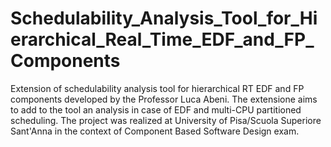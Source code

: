 # Schedulability_Analysis_Tool_for_Hierarchical_Real_Time_EDF_and_FP_Components
Extension of schedulability analysis tool for hierarchical RT EDF and FP components developed by the Professor Luca Abeni. The extensione aims to add to the tool an analysis in case of EDF and multi-CPU partitioned scheduling. The project was realized at University of Pisa/Scuola Superiore Sant'Anna in the context of Component Based Software Design exam.
